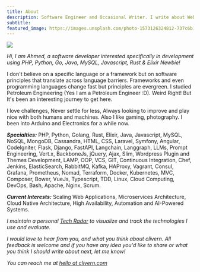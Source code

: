 ```yaml
---
title: About
description: Software Engineer and Occasional Writer. I write about Web APIs, PHP, Python, Go, Java, Rust, Elixir, Software Architecture, Resilience, Automation, AI, DevOps ... etc
subtitle:
featured_image: https://images.unsplash.com/photo-1573126324812-737c6b187ec0?q=75&fm=jpg&w=1000&fit=max
---
```


![](https://images.unsplash.com/photo-1573126324812-737c6b187ec0?q=75&fm=jpg&w=1000&fit=max)

*Hi, I am Ahmed, a software developer interested specifically in development using PHP, Python, Go, Java, MySQL, Javascript, Rust & Elixir Newbie!*

I don't believe on a specific language or a framework but on software principles that translate across language barriers. Frameworks and even programming languages change fast but principles are evergreen. I studied Petroleum Engineering (Yes I am a Petroleum Engineer :D). Weird Right! But It's been an interesting journey to get here.

I love challenges, Never settle for less, Always looking to improve and play nice with both humans and machines. Also I like gaming, photography. I been into Arduino and Electronics for a while now.

***Specialties:*** PHP, Python, Golang, Rust, Elixir, Java, Javascript, MySQL, NoSQL, MongoDB, Cassandra, HTML, CSS, Laravel, Symfony, Angular, CodeIgniter, Flask, Django, FastAPI, Langchain, Langgraph, LLMs, Prompt Engineering, Vert.x, BackboneJs, jQuery, Ajax, Slim, Wordpress Plugin and Themes Development, LAMP, OOP, VCS, GIT, Continuous Integration, Chef, Jenkins, ElasticSearch, RabbitMQ, Kafka, HAProxy, Vagrant, Consul, Grafana, Prometheus, Nomad, Terraform, Docker, Kubernetes, MVC, Composer, Bower, VueJs, Typescript, TDD, Linux, Cloud Computing, DevOps, Bash, Apache, Nginx, Scrum.

***Current Interests:*** Scaling Web Applications, Microservices Architecture, Cloud Native Architecture, High Availability, Automation and AI-Powered Systems.

*I maintain a personal [Tech Radar](https://radar.thoughtworks.com/?documentId=https%3A%2F%2Fraw.githubusercontent.com%2FClivern%2FAnubis%2Fmain%2Ftradar.json) to visualize and track the technologies I use and evaluate.*

*I would love to hear from you, and what you think about clivern. All feedback is welcome and if you have any idea you'd like to share or what you think I should write about next, let me know!*

*You can reach me at [hello at clivern.com](mailto:hello@clivern.com)*
